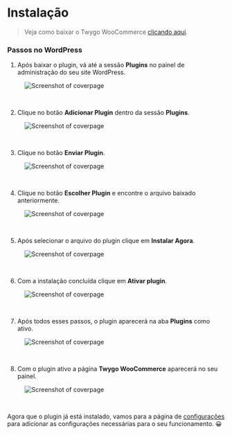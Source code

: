 # Instalação

> Veja como baixar o Twygo WooCommerce [clicando aqui](https://github.com/Artia/twygo-woocommerce/releases/tag/1.0.2).

### Passos no WordPress

1. Após baixar o plugin, vá até a sessão <strong>Plugins</strong> no painel de administração do seu site WordPress.

<figure class="thumbnails">
  <img src="_media/plugins_section.png" alt="Screenshot of coverpage" title="Sessão Plugins">
</figure>

<br/>

2. Clique no botão <strong>Adicionar Plugin</strong> dentro da sessão <strong>Plugins</strong>.

<figure class="thumbnails">
  <img src="_media/adicionar_plugin.png" alt="Screenshot of coverpage" title="Adicionar Plugin">
</figure>

<br/>

3. Clique no botão <strong>Enviar Plugin</strong>.

<figure class="thumbnails">
  <img src="_media/instalar_plugin.png" alt="Screenshot of coverpage" title="Enviar Plugin">
</figure>

<br/>

4. Clique no botão <strong>Escolher Plugin</strong> e encontre o arquivo baixado anteriormente.

<figure class="thumbnails">
  <img src="_media/escolher_arquivo.png" alt="Screenshot of coverpage" title="Escolher Arquivo">
</figure>

<br/>

5. Após selecionar o arquivo do plugin clique em <strong>Instalar Agora</strong>.

<figure class="thumbnails">
  <img src="_media/instalar_plugin_arquivo.png" alt="Screenshot of coverpage" title="Instalar Plugin">
</figure>

<br/>

6. Com a instalação concluída clique em <strong>Ativar plugin</strong>.

<figure class="thumbnails">
  <img src="_media/instalacao_concluida.png" alt="Screenshot of coverpage" title="Instalação concluída com sucesso">
</figure>

<br/>

7. Após todos esses passos, o plugin aparecerá na aba <strong>Plugins</strong> como ativo.

<figure class="thumbnails">
  <img src="_media/ativado_com_sucesso.png" alt="Screenshot of coverpage" title="Plugin ativado com sucesso">
</figure>

<br/>

8. Com o plugin ativo a página <strong>Twygo WooCommerce</strong> aparecerá no seu painel.

<figure class="thumbnails">
  <img src="_media/pagina_plugin_twygo.png" alt="Screenshot of coverpage" title="Página do plugin">
</figure>

<br/>

Agora que o plugin já está instalado, vamos para a página de [configurações](/pages/configuracoes/configuracoes.md) para adicionar as configurações necessárias para o seu funcionamento. 😀